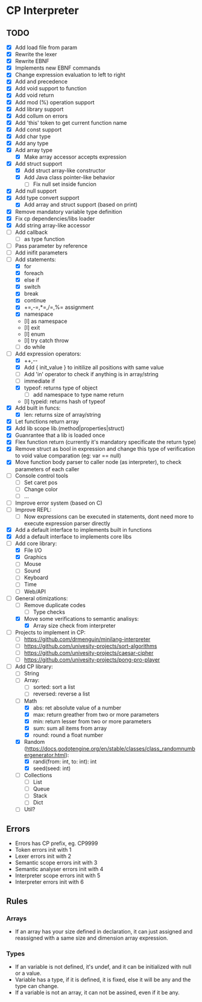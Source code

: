 # CP Interpreter

## TODO
- [X] Add load file from param
- [X] Rewrite the lexer
- [X] Rewrite EBNF
- [X] Implements new EBNF commands
- [X] Change expression evaluation to left to right
- [X] Add and precedence
- [X] Add void support to function
- [X] Add void return
- [X] Add mod (%) operation support
- [X] Add library support
- [X] Add collum on errors
- [X] Add 'this' token to get current function name
- [X] Add const support
- [X] Add char type
- [X] Add any type
- [X] Add array type
  - [X] Make array accessor accepts expression
- [X] Add struct support
    - [X] Add struct array-like constructor
    - [X] Add Java class pointer-like behavior
        - [ ] Fix null set inside funcion
- [X] Add null support
- [X] Add type convert support
    - [X] Add array and struct support (based on print)
- [X] Remove mandatory variable type definition
- [X] Fix cp dependencies/libs loader
- [X] Add string array-like accessor
- [ ] Add callback
    - [ ] as type function
- [ ] Pass parameter by reference
- [ ] Add inifit parameters
- [ ] Add statements:
    - [X] for
    - [X] foreach
    - [X] else if
    - [X] switch
    - [X] break
    - [X] continue
    - [X] +=,-=,*=,/=,%= assignment
    - [X] namespace
    <!-- - [0] instaceof (typeof was adapted to accept types) -->
    - [I] as namespace
    - [I] exit
    - [I] enum
    - [I] try catch throw
    - [ ] do while
- [ ] Add expression operators:
    - [X] ++,--
    <!-- - [ ] Add array(size) initializer to build custom sized arrays (we now let init array with a non constant value) -->
    - [X] Add { init_value } to initilize all positions with same value
    - [ ] Add 'in' operator to check if anything is in array/string
    - [ ] immediate if
    - [X] typeof: returns type of object
        - [ ] add namespace to type name return
    - [I] typeid: returns hash of typeof
- [X] Add built in funcs:
    - [X] len: returns size of array/string
- [X] Let functions return array
- [X] Add lib scope lib.(method|properties|struct)
- [X] Guanrantee that a lib is loaded once
- [X] Flex function return (currently it's mandatory specificate the return type)
- [X] Remove struct as bool in expression and change this type of verification to void value comparation (eg: var == null)
- [X] Move function body parser to caller node (as interpreter), to check parameters of each caller
- [ ] Console control tools
    - [ ] Set caret pos
    - [ ] Change color
    - [ ] ...
- [ ] Improve error system (based on C)
- [ ] Improve REPL:
    - [ ] Now expressions can be executed in statements, dont need more to execute expression parser directly
- [X] Add a default interface to implements built in functions
- [X] Add a default interface to implements core libs
- [ ] Add core library:
    - [X] File I/O
    - [X] Graphics
    - [ ] Mouse
    - [ ] Sound
    - [ ] Keyboard
    - [ ] Time
    - [ ] Web/API
- [ ] General otimizations:
    - [ ] Remove duplicate codes
        - [ ] Type checks
    - [X] Move some verifications to semantic analisys:
        - [X] Array size check from interpreter
- [ ] Projects to implement in CP:
    - [ ] https://github.com/drmenguin/minilang-interpreter
    - [ ] https://github.com/univesity-projects/sort-algorithms
    - [ ] https://github.com/univesity-projects/caesar-cipher
    - [ ] https://github.com/univesity-projects/pong-pro-player
- [ ] Add CP library:
    - [ ] String
    - [ ] Array:
        - [ ] sorted: sort a list
        - [ ] reversed: reverse a list
    - [ ] Math
        - [X] abs: ret absolute value of a number
        - [X] max: return greather from two or more parameters
        - [X] min: return lesser from two or more parameters
        - [X] sum: sum all items from array
        - [X] round: round a float number
    - [X] Random (https://docs.godotengine.org/en/stable/classes/class_randomnumbergenerator.html):
        - [X] randi(from: int, to: int): int
        - [X] seed(seed: int)
    - [ ] Collections
        - [ ] List
        - [ ] Queue
        - [ ] Stack
        - [ ] Dict
    - [ ] Util?

## Errors
- Errors has CP prefix, eg. CP9999
- Token errors init with 1
- Lexer errors init with 2
- Semantic scope errors init with 3
- Semantic analyser errors init with 4
- Interpreter scope errors init with 5
- Interpreter errors init with 6

## Rules

### Arrays
- If an array has your size defined in declaration, it can just assigned and reassigned with a same size and dimension array expression.

### Types
- If an variable is not defined, it's undef, and it can be initialized with null or a value.
- Variable has a type, if it is defined, it is fixed, else it will be any and the type can change.
- If a variable is not an array, it can not be assined, even if it be any.